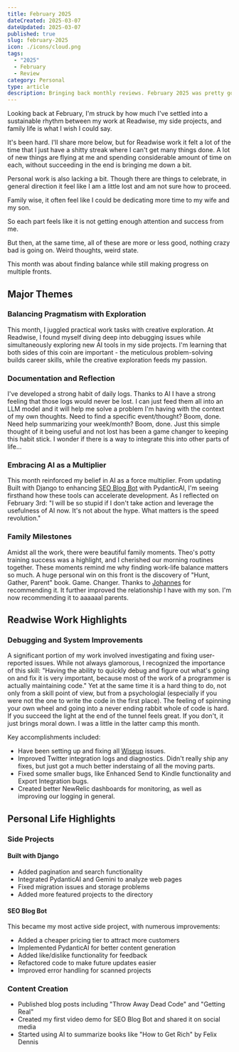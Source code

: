 ```yaml
---
title: February 2025
dateCreated: 2025-03-07
dateUpdated: 2025-03-07
published: true
slug: february-2025
icon: ./icons/cloud.png
tags:
  - "2025"
  - February
  - Review
category: Personal
type: article
description: Bringing back monthly reviews. February 2025 was pretty good.
---
```


Looking back at February, I'm struck by how much I've settled into a sustainable rhythm between my work at Readwise, my side projects, and family life is what I wish I could say.

It's been hard. I'll share more below, but for Readwise work it felt a lot of the time that I just have a shitty streak where I can't get many things done. A lot of new things are flying at me and spending considerable amount of time on each, without succeeding in the end is bringing me down a bit.

Personal work is also lacking a bit. Though there are things to celebrate, in general direction it feel like I am a little lost and am not sure how to proceed.

Family wise, it often feel like I could be dedicating more time to my wife and my son.

So each part feels like it is not getting enough attention and success from me.

But then, at the same time, all of these are more or less good, nothing crazy bad is going on. Weird thoughts, weird state.

This month was about finding balance while still making progress on multiple fronts.

## Major Themes

### Balancing Pragmatism with Exploration
This month, I juggled practical work tasks with creative exploration. At Readwise, I found myself diving deep into debugging issues while simultaneously exploring new AI tools in my side projects. I'm learning that both sides of this coin are important - the meticulous problem-solving builds career skills, while the creative exploration feeds my passion.

### Documentation and Reflection
I've developed a strong habit of daily logs. Thanks to AI I have a strong feeling that those logs would never be lost. I can just feed them all into an LLM model and it will help me solve a problem I'm having with the context of my own thoughts. Need to find a specific event/thought? Boom, done. Need help summarizing your week/month? Boom, done. Just this simple thought of it being useful and not lost has been a game changer to keeping this habit stick. I wonder if there is a way to integrate this into other parts of life...

### Embracing AI as a Multiplier
This month reinforced my belief in AI as a force multiplier. From updating Built with Django to enhancing [SEO Blog Bot](https://seoblogbot.com) with PydanticAI, I'm seeing firsthand how these tools can accelerate development. As I reflected on February 3rd: "I will be so stupid if I don't take action and leverage the usefulness of AI now. It's not about the hype. What matters is the speed revolution."

### Family Milestones
Amidst all the work, there were beautiful family moments. Theo's potty training success was a highlight, and I cherished our morning routines together. These moments remind me why finding work-life balance matters so much. A huge personal win on this front is the discovery of "Hunt, Gather, Parent" book. Game. Changer. Thanks to [Johannes](https://github.com/jhlabs) for recommending it. It further improved the relationship I have with my son. I'm now recommending it to aaaaaal parents.

## Readwise Work Highlights

### Debugging and System Improvements
A significant portion of my work involved investigating and fixing user-reported issues. While not always glamorous, I recognized the importance of this skill: "Having the ability to quickly debug and figure out what's going on and fix it is very important, because most of the work of a programmer is actually maintaining code." Yet at the same time it is a hard thing to do, not only from a skill point of view, but from a psychologial (especially if you were not the one to write the code in the first place). The feeling of spinning your own wheel and going into a never ending rabbit whole of code is hard. If you succeed the light at the end of the tunnel feels great. If you don't, it just brings moral down. I was a little in the latter camp this month.

Key accomplishments included:
- Have been setting up and fixing all [Wiseup](https://wiseup.readwise.io/) issues.
- Improved Twitter integration logs and diagnostics. Didn't really ship any fixes, but just got a much better inderstaing of all the moving parts.
- Fixed some smaller bugs, like Enhanced Send to Kindle functionality and Export Integration bugs.
- Created better NewRelic dashboards for monitoring, as well as improving our logging in general.


## Personal Life Highlights

### Side Projects

#### Built with Django
- Added pagination and search functionality
- Integrated PydanticAI and Gemini to analyze web pages
- Fixed migration issues and storage problems
- Added more featured projects to the directory

#### SEO Blog Bot
This became my most active side project, with numerous improvements:
- Added a cheaper pricing tier to attract more customers
- Implemented PydanticAI for better content generation
- Added like/dislike functionality for feedback
- Refactored code to make future updates easier
- Improved error handling for scanned projects

### Content Creation
- Published blog posts including "Throw Away Dead Code" and "Getting Real"
- Created my first video demo for SEO Blog Bot and shared it on social media
- Started using AI to summarize books like "How to Get Rich" by Felix Dennis
